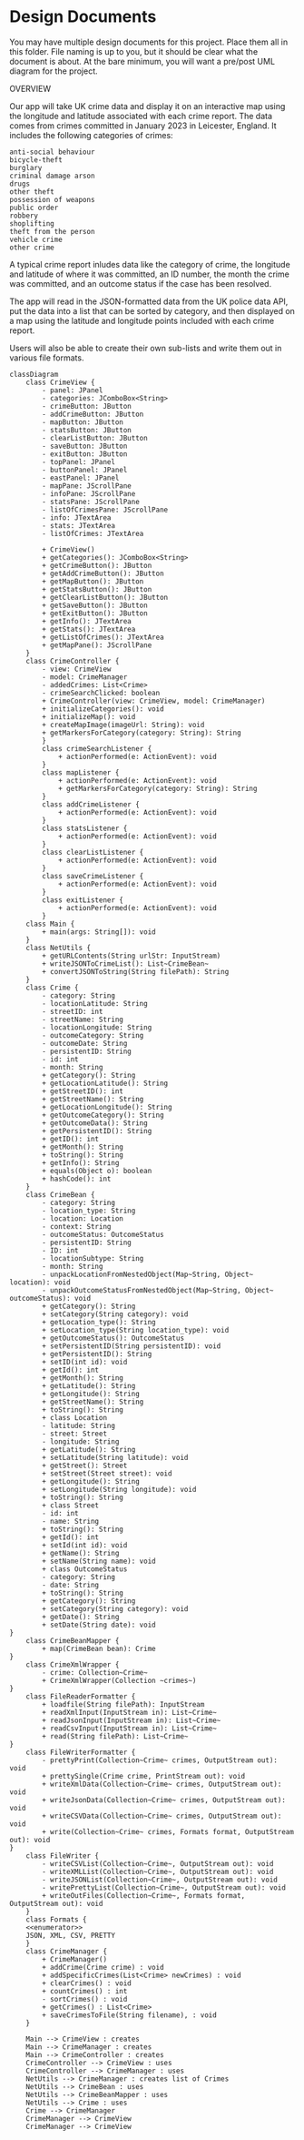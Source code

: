 # Design Documents

You may have multiple design documents for this project. Place them all in this folder. File naming is up to you, but it should be clear what the document is about. At the bare minimum, you will want a pre/post UML diagram for the project. 

OVERVIEW

Our app will take UK crime data and display it on an interactive map using the longitude and latitude associated with each crime report. The data comes from crimes committed in January 2023 in Leicester, England. It includes the following categories of crimes: 

    anti-social behaviour
    bicycle-theft
    burglary
    criminal damage arson
    drugs
    other theft
    possession of weapons
    public order
    robbery
    shoplifting
    theft from the person
    vehicle crime
    other crime

A typical crime report inludes data like the category of crime, the longitude and latitude of where it was committed, an ID number, the month the crime was committed, and an outcome status if the case has been resolved. 

The app will read in the JSON-formatted data from the UK police data API, put the data into a list that can be sorted by category, and then displayed on a map using the latitude and longitude points included with each crime report. 

Users will also be able to create their own sub-lists and write them out in various file formats. 

```mermaid
classDiagram
    class CrimeView {
        - panel: JPanel
        - categories: JComboBox<String>
        - crimeButton: JButton
        - addCrimeButton: JButton
        - mapButton: JButton
        - statsButton: JButton
        - clearListButton: JButton
        - saveButton: JButton
        - exitButton: JButton
        - topPanel: JPanel
        - buttonPanel: JPanel
        - eastPanel: JPanel
        - mapPane: JScrollPane
        - infoPane: JScrollPane
        - statsPane: JScrollPane
        - listOfCrimesPane: JScrollPane
        - info: JTextArea
        - stats: JTextArea
        - listOfCrimes: JTextArea

        + CrimeView()
        + getCategories(): JComboBox<String>
        + getCrimeButton(): JButton
        + getAddCrimeButton(): JButton
        + getMapButton(): JButton
        + getStatsButton(): JButton
        + getClearListButton(): JButton
        + getSaveButton(): JButton
        + getExitButton(): JButton
        + getInfo(): JTextArea
        + getStats(): JTextArea
        + getListOfCrimes(): JTextArea
        + getMapPane(): JScrollPane
    }
    class CrimeController {
        - view: CrimeView
        - model: CrimeManager
        - addedCrimes: List<Crime>
        - crimeSearchClicked: boolean
        + CrimeController(view: CrimeView, model: CrimeManager)
        + initializeCategories(): void
        + initializeMap(): void
        + createMapImage(imageUrl: String): void
        + getMarkersForCategory(category: String): String
        }
        class crimeSearchListener {
            + actionPerformed(e: ActionEvent): void
        }
        class mapListener {
            + actionPerformed(e: ActionEvent): void
            + getMarkersForCategory(category: String): String
        }
        class addCrimeListener {
            + actionPerformed(e: ActionEvent): void
        }
        class statsListener {
            + actionPerformed(e: ActionEvent): void
        }
        class clearListListener {
            + actionPerformed(e: ActionEvent): void
        }
        class saveCrimeListener {
            + actionPerformed(e: ActionEvent): void
        }
        class exitListener {
            + actionPerformed(e: ActionEvent): void
        }
    class Main {
        + main(args: String[]): void
    }
    class NetUtils {
        + getURLContents(String urlStr: InputStream)
        + writeJSONToCrimeList(): List~CrimeBean~
        + convertJSONToString(String filePath): String
    }
    class Crime {
        - category: String
        - locationLatitude: String
        - streetID: int
        - streetName: String
        - locationLongitude: String
        - outcomeCategory: String
        - outcomeDate: String
        - persistentID: String
        - id: int
        - month: String
        + getCategory(): String
        + getLocationLatitude(): String
        + getStreetID(): int
        + getStreetName(): String
        + getLocationLongitude(): String
        + getOutcomeCategory(): String
        + getOutcomeData(): String
        + getPersistentID(): String
        + getID(): int
        + getMonth(): String
        + toString(): String
        + getInfo(): String
        + equals(Object o): boolean
        + hashCode(): int
    }
    class CrimeBean {
        - category: String
        - location_type: String
        - location: Location
        - context: String
        - outcomeStatus: OutcomeStatus
        - persistentID: String
        - ID: int
        - locationSubtype: String
        - month: String
        - unpackLocationFromNestedObject(Map~String, Object~ location): void
        - unpackOutcomeStatusFromNestedObject(Map~String, Object~ outcomeStatus): void
        + getCategory(): String
        + setCategory(String category): void
        + getLocation_type(): String
        + setLocation_type(String location_type): void
        + getOutcomeStatus(): OutcomeStatus
        + setPersistentID(String persistentID): void
        + getPersistentID(): String
        + setID(int id): void
        + getId(): int
        + getMonth(): String
        + getLatitude(): String
        + getLongitude(): String
        + getStreetName(): String
        + toString(): String
        + class Location 
        - latitude: String
        - street: Street
        - longitude: String
        + getLatitude(): String
        + setLatitude(String latitude): void
        + getStreet(): Street
        + setStreet(Street street): void
        + getLongitude(): String
        + setLongitude(String longitude): void
        + toString(): String
        + class Street 
        - id: int
        - name: String
        + toString(): String
        + getId(): int
        + setId(int id): void
        + getName(): String
        + setName(String name): void
        + class OutcomeStatus 
        - category: String
        - date: String
        + toString(): String
        + getCategory(): String
        + setCategory(String category): void
        + getDate(): String
        + setDate(String date): void
}
    class CrimeBeanMapper {
        + map(CrimeBean bean): Crime
}
    class CrimeXmlWrapper {
        - crime: Collection~Crime~
        + CrimeXmlWrapper(Collection ~crimes~)
}
    class FileReaderFormatter {
        + loadfile(String filePath): InputStream
        + readXmlInput(InputStream in): List~Crime~
        + readJsonInput(InputStream in): List~Crime~
        + readCsvInput(InputStream in): List~Crime~
        + read(String filePath): List~Crime~
}
    class FileWriterFormatter {
        - prettyPrint(Collection~Crime~ crimes, OutputStream out): void
        + prettySingle(Crime crime, PrintStream out): void
        + writeXmlData(Collection~Crime~ crimes, OutputStream out): void
        + writeJsonData(Collection~Crime~ crimes, OutputStream out): void
        + writeCSVData(Collection~Crime~ crimes, OutputStream out): void
        + write(Collection~Crime~ crimes, Formats format, OutputStream out): void
}
    class FileWriter {
        - writeCSVList(Collection~Crime~, OutputStream out): void
        - writeXMLList(Collection~Crime~, OutputStream out): void
        - writeJSONList(Collection~Crime~, OutputStream out): void
        - writePrettyList(Collection~Crime~, OutputStream out): void
        + writeOutFiles(Collection~Crime~, Formats format, OutputStream out): void
    }
    class Formats {
    <<enumerator>>
    JSON, XML, CSV, PRETTY
    }
    class CrimeManager {
        + CrimeManager()
        + addCrime(Crime crime) : void
        + addSpecificCrimes(List<Crime> newCrimes) : void
        + clearCrimes() : void
        + countCrimes() : int
        - sortCrimes() : void
        + getCrimes() : List<Crime>
        + saveCrimesToFile(String filename), : void
    }
    
    Main --> CrimeView : creates
    Main --> CrimeManager : creates
    Main --> CrimeController : creates
    CrimeController --> CrimeView : uses
    CrimeController --> CrimeManager : uses
    NetUtils --> CrimeManager : creates list of Crimes
    NetUtils --> CrimeBean : uses
    NetUtils --> CrimeBeanMapper : uses
    NetUtils --> Crime : uses
    Crime --> CrimeManager
    CrimeManager --> CrimeView
    CrimeManager --> CrimeView

```
